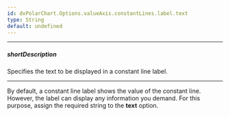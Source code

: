 ```yaml
---
id: dxPolarChart.Options.valueAxis.constantLines.label.text
type: String
default: undefined
---
```

---
##### shortDescription
Specifies the text to be displayed in a constant line label.

---
By default, a constant line label shows the value of the constant line. However, the label can display any information you demand. For this purpose, assign the required string to the **text** option.